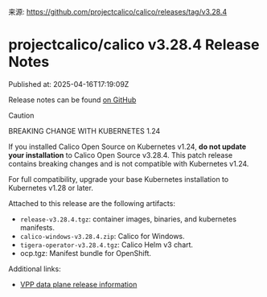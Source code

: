来源: https://github.com/projectcalico/calico/releases/tag/v3.28.4

# projectcalico/calico v3.28.4 Release Notes

Published at: 2025-04-16T17:19:09Z

Release notes can be found [on GitHub](https://github.com/projectcalico/calico/blob/v3.28.4/release-notes/v3.28.4-release-notes.md)

> [!CAUTION]
> BREAKING CHANGE WITH KUBERNETES 1.24
>
> If you installed Calico Open Source on Kubernetes v1.24, **do not update your installation** to Calico Open Source v3.28.4.
This patch release contains breaking changes and is not compatible with Kubernetes v1.24.
>
> For full compatibility, upgrade your base Kubernetes installation to Kubernetes v1.28 or later.

Attached to this release are the following artifacts:

- `release-v3.28.4.tgz`: container images, binaries, and kubernetes manifests.
- `calico-windows-v3.28.4.zip`: Calico for Windows.
- `tigera-operator-v3.28.4.tgz`: Calico Helm v3 chart.
- ocp.tgz: Manifest bundle for OpenShift.

Additional links:

- [VPP data plane release information](https://github.com/projectcalico/vpp-dataplane/blob/master/RELEASE_NOTES.md)

